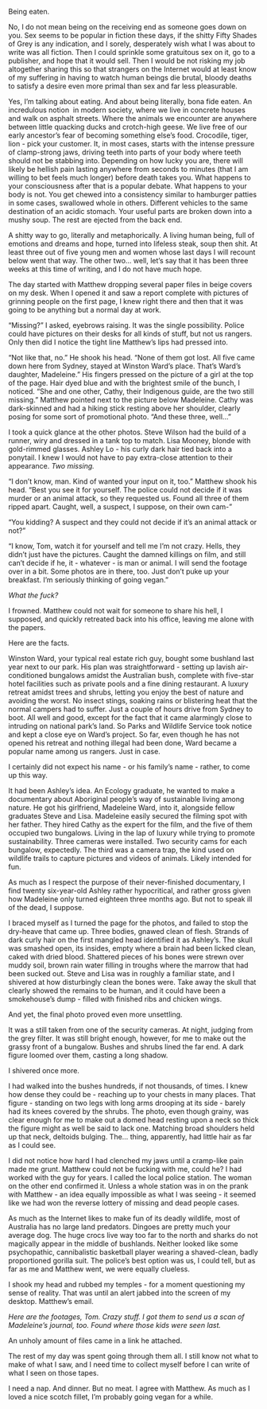 Being eaten. 



No, I do not mean being on the receiving end as someone goes down on you. Sex seems to be popular in fiction these days, if the shitty Fifty Shades of Grey is any indication, and I sorely, desperately wish what I was about to write was all fiction. Then I could sprinkle some gratuitous sex on it, go to a publisher, and hope that it would sell. Then I would be not risking my job altogether sharing this so that strangers on the Internet would at least know of my suffering in having to watch human beings die brutal, bloody deaths to satisfy a desire even more primal than sex and far less pleasurable. 



Yes, I’m talking about eating. And about being literally, bona fide eaten. An incredulous notion  in modern society, where we live in concrete houses and walk on asphalt streets. Where the animals we encounter are anywhere between little quacking ducks and crotch-high geese. We live free of our early ancestor’s fear of becoming something else’s food. Crocodile, tiger, lion - pick your customer. It, in most cases, starts with the intense pressure of clamp-strong jaws, driving teeth into parts of your body where teeth should not be stabbing into. Depending on how lucky you are, there will likely be hellish pain lasting anywhere from seconds to minutes (that I am willing to bet feels much longer) before death takes you. What happens to your consciousness after that is a popular debate. What happens to your body is not. You get chewed into a consistency similar to hamburger patties in some cases, swallowed whole in others. Different vehicles to the same destination of an acidic stomach. Your useful parts are broken down into a mushy soup. The rest are ejected from the back end. 



A shitty way to go, literally and metaphorically. A living human being, full of emotions and dreams and hope, turned into lifeless steak, soup then shit. At least three out of five young men and women whose last days I will recount below went that way. The other two… well, let’s say that it has been three weeks at this time of writing, and I do not have much hope. 



The day started with Matthew dropping several paper files in beige covers on my desk. When I opened it and saw a report complete with pictures of grinning people on the first page, I knew right there and then that it was going to be anything but a normal day at work. 



“Missing?” I asked, eyebrows raising. It was the single possibility. Police could have pictures on their desks for all kinds of stuff, but not us rangers. Only then did I notice the tight line Matthew’s lips had pressed into. 



“Not like that, no.” He shook his head. “None of them got lost. All five came down here from Sydney, stayed at Winston Ward’s place. That’s Ward’s daughter, Madeleine.” His fingers pressed on the picture of a girl at the top of the page. Hair dyed blue and with the brightest smile of the bunch, I noticed. “She and one other, Cathy, their Indigenous guide, are the two still missing.” Matthew pointed next to the picture below Madeleine. Cathy was dark-skinned and had a hiking stick resting above her shoulder, clearly posing for some sort of promotional photo. “And these three, well…”



I took a quick glance at the other photos. Steve Wilson had the build of a runner, wiry and dressed in a tank top to match. Lisa Mooney, blonde with gold-rimmed glasses. Ashley Lo - his curly dark hair tied back into a ponytail. I knew I would not have to pay extra-close attention to their appearance. *Two missing.* 



“I don’t know, man. Kind of wanted your input on it, too.” Matthew shook his head. “Best you see it for yourself. The police could not decide if it was murder or an animal attack, so they requested us. Found all three of them ripped apart. Caught, well, a suspect, I suppose, on their own cam-”



“You kidding? A suspect and they could not decide if it’s an animal attack or not?” 



“I know, Tom, watch it for yourself and tell me I’m not crazy. Hells, they didn’t just have the pictures. Caught the damned killings on film, and still can’t decide if he, it - whatever - is man or animal. I will send the footage over in a bit. Some photos are in there, too. Just don’t puke up your breakfast. I’m seriously thinking of going vegan.”



*What the fuck?*



I frowned. Matthew could not wait for someone to share his hell, I supposed, and quickly retreated back into his office, leaving me alone with the papers. 



Here are the facts. 



Winston Ward, your typical real estate rich guy, bought some bushland last year next to our park. His plan was straightforward - setting up lavish air-conditioned bungalows amidst the Australian bush, complete with five-star hotel facilities such as private pools and a fine dining restaurant. A luxury retreat amidst trees and shrubs, letting you enjoy the best of nature and avoiding the worst. No insect stings, soaking rains or blistering heat that the normal campers had to suffer. Just a couple of hours drive from Sydney to boot. All well and good, except for the fact that it came alarmingly close to intruding on national park’s land. So Parks and Wildlife Service took notice and kept a close eye on Ward’s project. So far, even though he has not opened his retreat and nothing illegal had been done, Ward became a popular name among us rangers. Just in case. 



I certainly did not expect his name - or his family’s name - rather, to come up this way. 



It had been Ashley’s idea. An Ecology graduate, he wanted to make a documentary about Aboriginal people’s way of sustainable living among nature. He got his girlfriend, Madeleine Ward, into it, alongside fellow graduates Steve and Lisa. Madeleine easily secured the filming spot with her father. They hired Cathy as the expert for the film, and the five of them occupied two bungalows. Living in the lap of luxury while trying to promote sustainability. Three cameras were installed. Two security cams for each bungalow, expectedly. The third was a camera trap, the kind used on wildlife trails to capture pictures and videos of animals. Likely intended for fun. 



As much as I respect the purpose of their never-finished documentary, I find twenty six-year-old Ashley rather hypocritical, and rather gross given how Madeleine only turned eighteen three months ago. But not to speak ill of the dead, I suppose. 



I braced myself as I turned the page for the photos, and failed to stop the dry-heave that came up. Three bodies, gnawed clean of flesh. Strands of dark curly hair on the first mangled head identified it as Ashley’s. The skull was smashed open, its insides, empty where a brain had been licked clean, caked with dried blood. Shattered pieces of his bones were strewn over muddy soil, brown rain water filling in troughs where the marrow that had been sucked out. Steve and Lisa was in roughly a familiar state, and I shivered at how disturbingly clean the bones were. Take away the skull that clearly showed the remains to be human, and it could have been a smokehouse’s dump - filled with finished ribs and chicken wings. 



And yet, the final photo proved even more unsettling. 



It was a still taken from one of the security cameras. At night, judging from the grey filter. It was still bright enough, however, for me to make out the grassy front of a bungalow. Bushes and shrubs lined the far end. A dark figure loomed over them, casting a long shadow. 



I shivered once more. 



I had walked into the bushes hundreds, if not thousands, of times. I knew how dense they could be - reaching up to your chests in many places. That figure - standing on two legs with long arms drooping at its side - barely had its knees covered by the shrubs. The photo, even though grainy, was clear enough for me to make out a domed head resting upon a neck so thick the figure might as well be said to lack one. Matching broad shoulders held up that neck, deltoids bulging. The… thing, apparently, had little hair as far as I could see. 



I did not notice how hard I had clenched my jaws until a cramp-like pain made me grunt. Matthew could not be fucking with me, could he? I had worked with the guy for years. I called the local police station. The woman on the other end confirmed it. Unless a whole station was in on the prank with Matthew - an idea equally impossible as what I was seeing - it seemed like we had won the reverse lottery of missing and dead people cases. 



As much as the Internet likes to make fun of its deadly wildlife, most of Australia has no large land predators. Dingoes are pretty much your average dog. The huge crocs live way too far to the north and sharks do not magically appear in the middle of bushlands. Neither looked like some psychopathic, cannibalistic basketball player wearing a shaved-clean, badly proportioned gorilla suit. The police’s best option was us, I could tell, but as far as me and Matthew went, we were equally clueless.



I shook my head and rubbed my temples - for a moment questioning my sense of reality. That was until an alert jabbed into the screen of my desktop. Matthew’s email. 

*Here are the footages, Tom. Crazy stuff. I got them to send us a scan of Madeleine’s journal, too. Found where those kids were seen last.* 



An unholy amount of files came in a link he attached. 



The rest of my day was spent going through them all. I still know not what to make of what I saw, and I need time to collect myself before I can write of what I seen on those tapes. 



I need a nap. And dinner. But no meat. I agree with Matthew. As much as I loved a nice scotch fillet, I’m probably going vegan for a while. 

